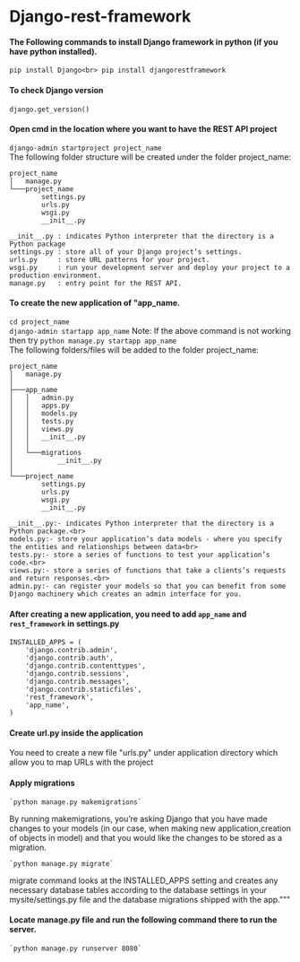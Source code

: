 # Django-rest-framework
#### The Following commands to install Django framework in python (if you have python installed).
   `pip install Django<br>
   pip install djangorestframework`

#### To check Django version
   `django.get_version()`

#### Open cmd in the location where you want to have the REST API project
   `django-admin startproject project_name`<br>
    The following folder structure will be created under the folder project_name:
    
    project_name
    │   manage.py
    └───project_name
            settings.py
            urls.py
            wsgi.py
            __init__.py
    
    __init__.py : indicates Python interpreter that the directory is a Python package
    settings.py : store all of your Django project’s settings.
    urls.py     : store URL patterns for your project. 
    wsgi.py     : run your development server and deploy your project to a production environment.
    manage.py   : entry point for the REST API.
    

#### To create the new application of "app_name.
   `cd project_name`<br>
   `django-admin startapp app_name`
   Note: If the above command is not working then try `python manage.py startapp app_name` <br>
   The following folders/files will be added to the folder project_name:
    
    project_name
    │   manage.py
    │
    ├───app_name
    │   │   admin.py
    │   │   apps.py
    │   │   models.py
    │   │   tests.py
    │   │   views.py
    │   │   __init__.py
    │   │
    │   └───migrations
    │           __init__.py
    │
    └───project_name
            settings.py
            urls.py
            wsgi.py
            __init__.py
	    
	__init__.py:- indicates Python interpreter that the directory is a Python package.<br>
	models.py:- store your application’s data models - where you specify the entities and relationships between data<br>
	tests.py:- store a series of functions to test your application’s code.<br>
	views.py:- store a series of functions that take a clients’s requests and return responses.<br>
	admin.py:- can register your models so that you can benefit from some Django machinery which creates an admin interface for you.

#### After creating a new application, you need to add `app_name` and `rest_framework` in settings.py
```
INSTALLED_APPS = (
    'django.contrib.admin',
    'django.contrib.auth',
    'django.contrib.contenttypes',
    'django.contrib.sessions',
    'django.contrib.messages',
    'django.contrib.staticfiles',
    'rest_framework',
    'app_name',
)
```

#### Create url.py inside the application
You need to create a new file "urls.py" under application directory which allow you to map URLs with the project

#### Apply migrations
    `python manage.py makemigrations`
	
 By running makemigrations, you’re asking Django that you have made changes to your models (in our case, when making new   application,creation of objects in model) and that you would like the changes to be stored as a migration.

    `python manage.py migrate`

 migrate command looks at the INSTALLED_APPS setting and creates any necessary database tables according to the database settings in your mysite/settings.py file and the database migrations shipped with the app."""

#### Locate manage.py file and run the following command there to run the server.
    `python manage.py runserver 8080`

